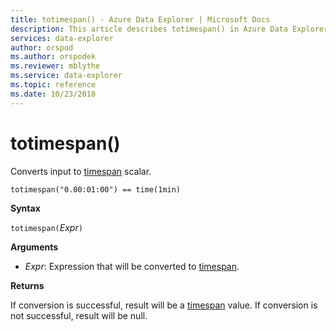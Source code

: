 ```yaml
---
title: totimespan() - Azure Data Explorer | Microsoft Docs
description: This article describes totimespan() in Azure Data Explorer.
services: data-explorer
author: orspod
ms.author: orspodek
ms.reviewer: mblythe
ms.service: data-explorer
ms.topic: reference
ms.date: 10/23/2018
---
```

# totimespan()

Converts input  to [timespan](./scalar-data-types/timespan.md) scalar.

```kusto
totimespan("0.00:01:00") == time(1min)
```

**Syntax**

`totimespan(`*Expr*`)`

**Arguments**

* *Expr*: Expression that will be converted to [timespan](./scalar-data-types/timespan.md). 

**Returns**

If conversion is successful, result will be a [timespan](./scalar-data-types/timespan.md) value.
If conversion is not successful, result will be null.
 